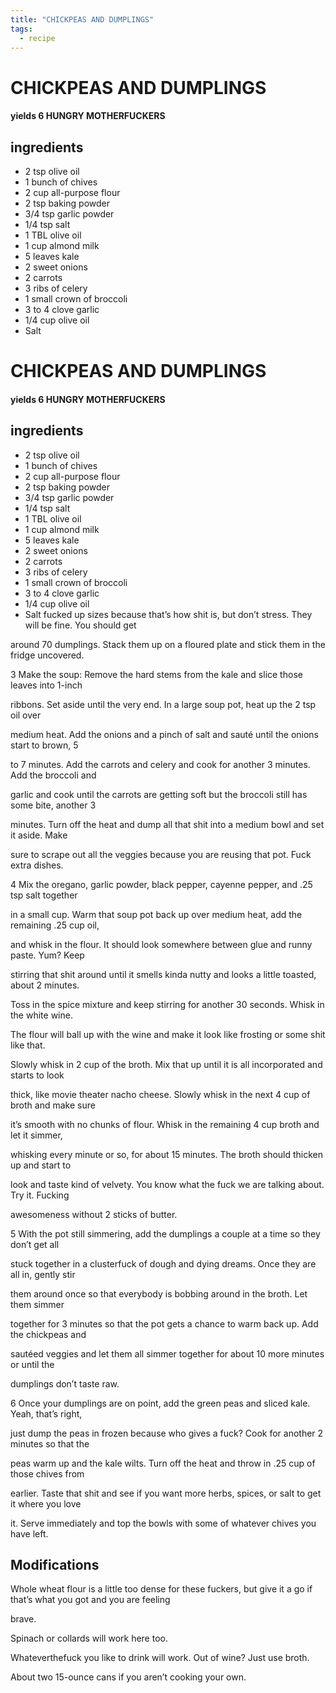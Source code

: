 ```yaml
---
title: "CHICKPEAS AND DUMPLINGS"
tags:
  - recipe
---
```


# CHICKPEAS AND DUMPLINGS


#### yields  6 HUNGRY MOTHERFUCKERS


## ingredients
* 2 tsp olive oil 
* 1 bunch of chives 
* 2 cup all-purpose flour 
* 2 tsp baking powder 
* 3/4 tsp garlic powder 
* 1/4 tsp salt 
* 1 TBL olive oil 
* 1 cup almond milk 
* 5 leaves kale 
* 2 sweet onions 
* 2 carrots 
* 3 ribs of celery 
* 1 small crown of broccoli 
* 3 to 4 clove garlic 
* 1/4 cup olive oil 
* Salt 

# CHICKPEAS AND DUMPLINGS



#### yields  6 HUNGRY MOTHERFUCKERS


## ingredients
* 2 tsp olive oil 
* 1 bunch of chives 
* 2 cup all-purpose flour 
* 2 tsp baking powder 
* 3/4 tsp garlic powder 
* 1/4 tsp salt 
* 1 TBL olive oil 
* 1 cup almond milk 
* 5 leaves kale 
* 2 sweet onions 
* 2 carrots 
* 3 ribs of celery 
* 1 small crown of broccoli 
* 3 to 4 clove garlic 
* 1/4 cup olive oil 
* Salt fucked up sizes because that’s how shit is, but don’t stress. They will be fine. You should get

around 70 dumplings. Stack them up on a floured plate and stick them in the fridge uncovered.

3 Make the soup: Remove the hard stems from the kale and slice those leaves into 1-inch

ribbons. Set aside until the very end. In a large soup pot, heat up the 2 tsp oil over

medium heat. Add the onions and a pinch of salt and sauté until the onions start to brown, 5

to 7 minutes. Add the carrots and celery and cook for another 3 minutes. Add the broccoli and

garlic and cook until the carrots are getting soft but the broccoli still has some bite, another 3

minutes. Turn off the heat and dump all that shit into a medium bowl and set it aside. Make

sure to scrape out all the veggies because you are reusing that pot. Fuck extra dishes.

4 Mix the oregano, garlic powder, black pepper, cayenne pepper, and .25 tsp salt together

in a small cup. Warm that soup pot back up over medium heat, add the remaining .25 cup oil,

and whisk in the flour. It should look somewhere between glue and runny paste. Yum? Keep

stirring that shit around until it smells kinda nutty and looks a little toasted, about 2 minutes.

Toss in the spice mixture and keep stirring for another 30 seconds. Whisk in the white wine.

The flour will ball up with the wine and make it look like frosting or some shit like that.

Slowly whisk in 2 cup of the broth. Mix that up until it is all incorporated and starts to look

thick, like movie theater nacho cheese. Slowly whisk in the next 4 cup of broth and make sure

it’s smooth with no chunks of flour. Whisk in the remaining 4 cup broth and let it simmer,

whisking every minute or so, for about 15 minutes. The broth should thicken up and start to

look and taste kind of velvety. You know what the fuck we are talking about. Try it. Fucking

awesomeness without 2 sticks of butter.

5 With the pot still simmering, add the dumplings a couple at a time so they don’t get all

stuck together in a clusterfuck of dough and dying dreams. Once they are all in, gently stir

them around once so that everybody is bobbing around in the broth. Let them simmer

together for 3 minutes so that the pot gets a chance to warm back up. Add the chickpeas and

sautéed veggies and let them all simmer together for about 10 more minutes or until the

dumplings don’t taste raw.

6 Once your dumplings are on point, add the green peas and sliced kale. Yeah, that’s right,

just dump the peas in frozen because who gives a fuck? Cook for another 2 minutes so that the

peas warm up and the kale wilts. Turn off the heat and throw in .25 cup of those chives from

earlier. Taste that shit and see if you want more herbs, spices, or salt to get it where you love

it. Serve immediately and top the bowls with some of whatever chives you have left.



## Modifications
Whole wheat flour is a little too dense for these fuckers, but give it a go if that’s what you got and you are feeling

brave.

 Spinach or collards will work here too.

 Whateverthefuck you like to drink will work. Out of wine? Just use broth.

 About two 15-ounce cans if you aren’t cooking your own.




